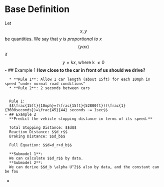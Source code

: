 # Base Definition
Let $$x, y$$ be quantities. We say that _y is proportional to x_ $$(y \alpha x)$$ if $$y = kx \text{, where k } \neq 0$$
	- ## Example 1
	  **How close to the car in front of us should we drive?**
	  
	  * **Rule 1**: Allow 1 car length (about 15ft) for each 10mph in speed "under normal road conditions"
	  * **Rule 2**: 2 seconds between cars
	  
	  
	  Rule 1:
	  $$\frac{15ft}{10mph}=(\frac{15ft}{52800ft})(\frac{1}{3600seconds})=\frac{45}{44} seconds ~= 1sec$$
	- ## Example 2
	  **Predict the vehicle stopping distance in terms of its speed.**
	  
	  Total Stopping Distance: $$d$$
	  Reaction Distance: $$d_r$$
	  Braking Distance: $$d_b$$
	  
	  Full Equation: $$d=d_r+d_b$$
	  
	  **Submodel 1**:
	  We can calculate $$d_r$$ by data.
	  **Submodel 2**:
	  We can derive $$d_b \alpha U^2$$ also by data, and the constant can be fou
-